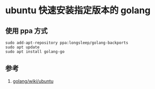 # ubuntu 快速安装指定版本的 golang

## 使用 ppa 方式

```shell
sudo add-apt-repository ppa:longsleep/golang-backports
sudo apt update
sudo apt install golang-go
```

## 参考

1. [golang/wiki/ubuntu](https://github.com/golang/go/wiki/Ubuntu)
